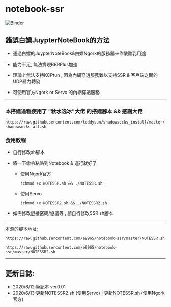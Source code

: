 # notebook-ssr
[![Binder](https://mybinder.org/badge_logo.svg)](https://mybinder.org/v2/gh/e9965/notebook-ssr/master)


## 錯誤白嫖JuypterNoteBook的方法

- 通過白嫖的JuypterNoteBook&白嫖Ngork的服務器來作酸酸乳用途

- 能力不足, 無法實現BBRPlus加速

- 理論上無法支持KCPtun , 因為內網穿透服務難以支持SSR & 客戶端之間的UDP暴力轉發

- 可使用官方Ngork or Servo 的內網穿透服務
***
### 本搭建過程使用了 "秋水逸冰"大佬 的搭建腳本 && 感謝大佬

`https://raw.githubusercontent.com/teddysun/shadowsocks_install/master/shadowsocks-all.sh`

### 食用教程
- 自行修改sh腳本
- 將一下命令粘貼到Notebook & 運行就好了

  - 使用Ngork官方
  
    `!chmod +x NOTESSR.sh && ./NOTESSR.sh`

  - 使用Servo
  
     `!chmod +x NOTESSR2.sh && ./NOTESSR2.sh`
  
- 如需修改鏈接密碼/協議等 , 請自行修改SSR sh腳本
***
本源的腳本地址:

`https://raw.githubusercontent.com/e9965/notebook-ssr/master/NOTESSR.sh`

`https://raw.githubusercontent.com/e9965/notebook-ssr/master/NOTESSR2.sh`

***


## 更新日誌:

- 2020/6/12:筆記本 ver0.01 
- 2020/6/13:更新NOTESSR2.sh (使用Servo) | 更新NOTESSR.sh (使用Ngork官方) 
